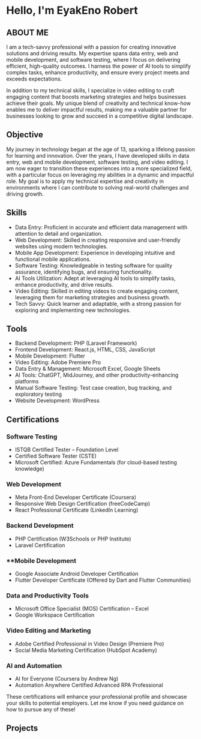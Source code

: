# Hello, I'm EyakEno Robert


## ABOUT ME 

I am a tech-savvy professional with a passion for creating innovative solutions and driving results. My expertise spans data entry, web and mobile development, and software testing, where I focus on delivering efficient, high-quality outcomes. I harness the power of AI tools to simplify complex tasks, enhance productivity, and ensure every project meets and exceeds expectations.  

In addition to my technical skills, I specialize in video editing to craft engaging content that boosts marketing strategies and helps businesses achieve their goals. My unique blend of creativity and technical know-how enables me to deliver impactful results, making me a valuable partner for businesses looking to grow and succeed in a competitive digital landscape.

## Objective
My journey in technology began at the age of 13, sparking a lifelong passion for learning and innovation. Over the years, I have developed skills in data entry, web and mobile development, software testing, and video editing. I am now eager to transition these experiences into a more specialized field, with a particular focus on leveraging my abilities in a dynamic and impactful role. My goal is to apply my technical expertise and creativity in environments where I can contribute to solving real-world challenges and driving growth.

## Skills


- Data Entry: Proficient in accurate and efficient data management with attention to detail and organization.  
- Web Development: Skilled in creating responsive and user-friendly websites using modern technologies.  
- Mobile App Development: Experience in developing intuitive and functional mobile applications.  
- Software Testing: Knowledgeable in testing software for quality assurance, identifying bugs, and ensuring functionality.  
- AI Tools Utilization: Adept at leveraging AI tools to simplify tasks, enhance productivity, and drive results.  
- Video Editing: Skilled in editing videos to create engaging content, leveraging them for marketing strategies and business growth.  
- Tech Savvy: Quick learner and adaptable, with a strong passion for exploring and implementing new technologies.  


## Tools
 

- Backend Development: PHP (Laravel Framework)  
- Frontend Development: React.js, HTML, CSS, JavaScript  
- Mobile Development: Flutter  
- Video Editing: Adobe Premiere Pro  
- Data Entry & Management: Microsoft Excel, Google Sheets  
- AI Tools: ChatGPT, MidJourney, and other productivity-enhancing platforms  
- Manual Software Testing: Test case creation, bug tracking, and exploratory testing  
- Website Development: WordPress



## Certifications

### Software Testing
- ISTQB Certified Tester – Foundation Level  
- Certified Software Tester (CSTE)  
- Microsoft Certified: Azure Fundamentals (for cloud-based testing knowledge)  

### Web Development
- Meta Front-End Developer Certificate (Coursera)  
- Responsive Web Design Certification (freeCodeCamp)  
- React Professional Certificate (LinkedIn Learning)  

### Backend Development
- PHP Certification (W3Schools or PHP Institute)  
- Laravel Certification  

### **Mobile Development
- Google Associate Android Developer Certification  
- Flutter Developer Certificate (Offered by Dart and Flutter Communities)  

### Data and Productivity Tools
- Microsoft Office Specialist (MOS) Certification – Excel  
- Google Workspace Certification  

### Video Editing and Marketing
- Adobe Certified Professional in Video Design (Premiere Pro)  
- Social Media Marketing Certification (HubSpot Academy)  

### AI and Automation
- AI for Everyone (Coursera by Andrew Ng)  
- Automation Anywhere Certified Advanced RPA Professional  

These certifications will enhance your professional profile and showcase your skills to potential employers. Let me know if you need guidance on how to pursue any of these!

## Projects

